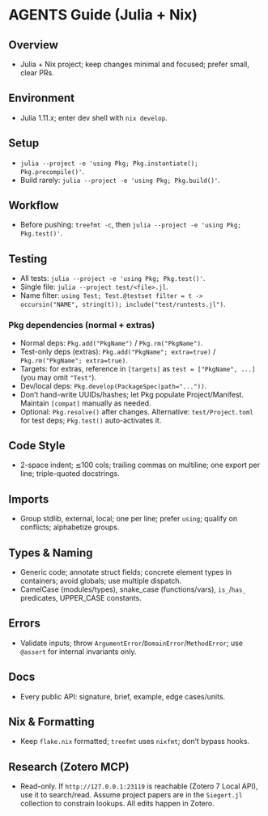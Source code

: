 # AGENTS Guide (Julia + Nix)

## Overview
- Julia + Nix project; keep changes minimal and focused; prefer small, clear PRs.

## Environment
- Julia 1.11.x; enter dev shell with `nix develop`.

## Setup
- `julia --project -e 'using Pkg; Pkg.instantiate(); Pkg.precompile()'`.
- Build rarely: `julia --project -e 'using Pkg; Pkg.build()'`.

## Workflow
- Before pushing: `treefmt -c`, then `julia --project -e 'using Pkg; Pkg.test()'`.

## Testing
- All tests: `julia --project -e 'using Pkg; Pkg.test()'`.
- Single file: `julia --project test/<file>.jl`.
- Name filter: `using Test; Test.@testset filter = t -> occursin("NAME", string(t)); include("test/runtests.jl")`.

### Pkg dependencies (normal + extras)
- Normal deps: `Pkg.add("PkgName")` / `Pkg.rm("PkgName")`.
- Test-only deps (extras): `Pkg.add("PkgName"; extra=true)` / `Pkg.rm("PkgName"; extra=true)`.
- Targets: for extras, reference in `[targets]` as `test = ["PkgName", ...]` (you may omit `"Test"`).
- Dev/local deps: `Pkg.develop(PackageSpec(path="..."))`.
- Don’t hand-write UUIDs/hashes; let Pkg populate Project/Manifest. Maintain `[compat]` manually as needed.
- Optional: `Pkg.resolve()` after changes. Alternative: `test/Project.toml` for test deps; `Pkg.test()` auto-activates it.

## Code Style
- 2-space indent; ≲100 cols; trailing commas on multiline; one export per line; triple-quoted docstrings.

## Imports
- Group stdlib, external, local; one per line; prefer `using`; qualify on conflicts; alphabetize groups.

## Types & Naming
- Generic code; annotate struct fields; concrete element types in containers; avoid globals; use multiple dispatch.
- CamelCase (modules/types), snake_case (functions/vars), `is_`/`has_` predicates, UPPER_CASE constants.

## Errors
- Validate inputs; throw `ArgumentError`/`DomainError`/`MethodError`; use `@assert` for internal invariants only.

## Docs
- Every public API: signature, brief, example, edge cases/units.

## Nix & Formatting
- Keep `flake.nix` formatted; `treefmt` uses `nixfmt`; don’t bypass hooks.

## Research (Zotero MCP)
- Read-only. If `http://127.0.0.1:23119` is reachable (Zotero 7 Local API), use it to search/read. Assume project papers are in the `Siegert.jl` collection to constrain lookups. All edits happen in Zotero.
